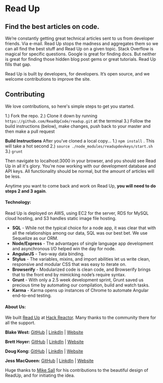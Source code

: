 # Read Up

## Find the best articles on code.

We’re constantly getting great technical articles sent to us from developer friends. Via e-mail. Read Up stops the madness and aggregates them so we can all find the best stuff and Read Up on a given topic. Stack Overflow is magical for specific questions. Google is great for finding docs. But neither is great for finding those hidden blog post gems or great tutorials. Read Up fills that gap.

Read Up is built by developers, for developers. It’s open source, and we welcome contributions to improve the site.

## Contributing
  We love contributions, so here's simple steps to get you started.

  1.) Fork the repo.
  2.) Clone it down by running `https://github.com/ReadUpCode/readup.git` at the terminal
  3.) Follow the build instructions (below), make changes, push back to your master and then make a pull request

**Build Instructions**
  After you've cloned a local copy...
  1.) `npm install` . This will take a hot second
  2.) `source ./node_modules/readupdevkeys/start.sh`
  3.) `grunt`

  Then navigate to localhost:3000 in your browser, and you should see Read Up in all it's glory.
  You're now working with our development database and API keys. All functionality should be normal, but the amount of articles will be less.

  Anytime you want to come back and work on Read Up, **you will need to do steps 2 and 3 again**.




#### Technology:
   Read Up is deployed on AWS, using EC2 for the server, RDS for MySQL cloud hosting, and S3 handles static image file hosting.

- **SQL** - While not the typical choice for a node app, it was clear that with all the relationships among our data, SQL was our best bet. We use Sequelize as our ORM.
- **Node/Express** - The advantages of single language app development and asynchronous I/O helped win the day for node.
- **AngularJS** -  Two-way data binding.
- **Stylus** - The variables, mixins, and import abilities let us write clean, responsive and modular CSS that was easy to iterate on.
- **Browserify** - Modularized code is clean code, and Browserify brings that to the front end by mimicking node’s require syntax.
- **Grunt** - With only a 2.5 week development sprint, Grunt saved us precious time by automating our compilation, build and watch tasks.
- **Karma** - Karma opens up instances of Chrome to automate Angular end-to-end testing.

#### About Us:
We built [Read Up](http://www.readup.co) at [Hack Reactor](http://hackreactor.com/). Many thanks to the community there for all the support.

**Blake West:**
[GitHub](https://github.com/bwest87) | [LinkdIn](http://www.linkedin.com/in/blakewest87) | [Website](http://sympatheticvibration.com/)

**Brett Hoyer:**
[GitHub](https://github.com/BrettHoyer) | [LinkdIn](http://www.linkedin.com/in/bretthoyer) | [Website](http://thehoyer.com/)

**Doug Kong:**
[GitHub](https://github.com/DougKong) | [LinkdIn](http://www.linkedin.com/in/dougkong) | [Website](http://dougkong.com/)

**Jess MacQueen:**
[GitHub](https://github.com/macqueen) | [LinkdIn](http://www.linkedin.com/in/jessmacqueen) | [Website](http://jessmacqueen.com/)

Huge thanks to [Mike Sall](http://sall.co/) for his contributions to the beautiful design of ReadUp, and for initiating the idea.
